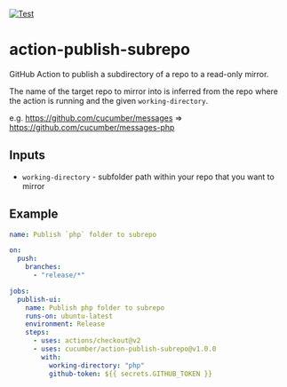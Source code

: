 [![Test](https://github.com/cucumber/action-publish-cpan/actions/workflows/test.yaml/badge.svg)](https://github.com/cucumber/action-publish-cpan/actions/workflows/test.yaml)

# action-publish-subrepo
GitHub Action to publish a subdirectory of a repo to a read-only mirror.

The name of the target repo to mirror into is inferred from the repo where the action is running and the given `working-directory`.

e.g. https://github.com/cucumber/messages => https://github.com/cucumber/messages-php

## Inputs

* `working-directory` - subfolder path within your repo that you want to mirror 

## Example

```yaml
name: Publish `php` folder to subrepo

on:
  push:
    branches:
      - "release/*"

jobs:
  publish-ui:
    name: Publish php folder to subrepo
    runs-on: ubuntu-latest
    environment: Release
    steps:
      - uses: actions/checkout@v2
      - uses: cucumber/action-publish-subrepo@v1.0.0
        with:
          working-directory: "php"
          github-token: ${{ secrets.GITHUB_TOKEN }}
```
